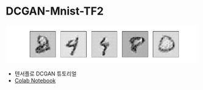# DCGAN-Mnist-TF2 

![](assets/100epochs.png)

- 텐서플로 DCGAN 튜토리얼
- [Colab Notebook](https://colab.research.google.com/github/jhgan00/DCGAN/blob/master/DCGAN.ipynb)